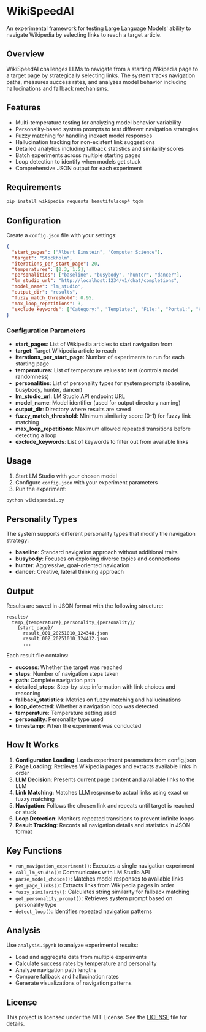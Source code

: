 # WikiSpeedAI

An experimental framework for testing Large Language Models' ability to navigate Wikipedia by selecting links to reach a target article.

## Overview

WikiSpeedAI challenges LLMs to navigate from a starting Wikipedia page to a target page by strategically selecting links. The system tracks navigation paths, measures success rates, and analyzes model behavior including hallucinations and fallback mechanisms.

## Features

- Multi-temperature testing for analyzing model behavior variability
- Personality-based system prompts to test different navigation strategies
- Fuzzy matching for handling inexact model responses
- Hallucination tracking for non-existent link suggestions
- Detailed analytics including fallback statistics and similarity scores
- Batch experiments across multiple starting pages
- Loop detection to identify when models get stuck
- Comprehensive JSON output for each experiment

## Requirements

```bash
pip install wikipedia requests beautifulsoup4 tqdm
```

## Configuration

Create a `config.json` file with your settings:

```json
{
  "start_pages": ["Albert Einstein", "Computer Science"],
  "target": "Stockholm",
  "iterations_per_start_page": 20,
  "temperatures": [0.3, 1.5],
  "personalities": ["baseline", "busybody", "hunter", "dancer"],
  "lm_studio_url": "http://localhost:1234/v1/chat/completions",
  "model_name": "lm_studio",
  "output_dir": "results",
  "fuzzy_match_threshold": 0.95,
  "max_loop_repetitions": 3,
  "exclude_keywords": ["Category:", "Template:", "File:", "Portal:", "Help:", "Wikipedia:", "Talk:", "Special"]
}
```

### Configuration Parameters

- **start_pages**: List of Wikipedia articles to start navigation from
- **target**: Target Wikipedia article to reach
- **iterations_per_start_page**: Number of experiments to run for each starting page
- **temperatures**: List of temperature values to test (controls model randomness)
- **personalities**: List of personality types for system prompts (baseline, busybody, hunter, dancer)
- **lm_studio_url**: LM Studio API endpoint URL
- **model_name**: Model identifier (used for output directory naming)
- **output_dir**: Directory where results are saved
- **fuzzy_match_threshold**: Minimum similarity score (0-1) for fuzzy link matching
- **max_loop_repetitions**: Maximum allowed repeated transitions before detecting a loop
- **exclude_keywords**: List of keywords to filter out from available links

## Usage

1. Start LM Studio with your chosen model
2. Configure `config.json` with your experiment parameters
3. Run the experiment:

```bash
python wikispeedai.py
```

## Personality Types

The system supports different personality types that modify the navigation strategy:

- **baseline**: Standard navigation approach without additional traits
- **busybody**: Focuses on exploring diverse topics and connections
- **hunter**: Aggressive, goal-oriented navigation
- **dancer**: Creative, lateral thinking approach

## Output

Results are saved in JSON format with the following structure:

```
results/
  temp_{temperature}_personality_{personality}/
    {start_page}/
      result_001_20251010_124348.json
      result_002_20251010_124412.json
      ...
```

Each result file contains:

- **success**: Whether the target was reached
- **steps**: Number of navigation steps taken
- **path**: Complete navigation path
- **detailed_steps**: Step-by-step information with link choices and reasoning
- **fallback_statistics**: Metrics on fuzzy matching and hallucinations
- **loop_detected**: Whether a navigation loop was detected
- **temperature**: Temperature setting used
- **personality**: Personality type used
- **timestamp**: When the experiment was conducted

## How It Works

1. **Configuration Loading**: Loads experiment parameters from config.json
2. **Page Loading**: Retrieves Wikipedia pages and extracts available links in order
3. **LLM Decision**: Presents current page content and available links to the LLM
4. **Link Matching**: Matches LLM response to actual links using exact or fuzzy matching
5. **Navigation**: Follows the chosen link and repeats until target is reached or stuck
6. **Loop Detection**: Monitors repeated transitions to prevent infinite loops
7. **Result Tracking**: Records all navigation details and statistics in JSON format

## Key Functions

- `run_navigation_experiment()`: Executes a single navigation experiment
- `call_lm_studio()`: Communicates with LM Studio API
- `parse_model_choice()`: Matches model responses to available links
- `get_page_links()`: Extracts links from Wikipedia pages in order
- `fuzzy_similarity()`: Calculates string similarity for fallback matching
- `get_personality_prompt()`: Retrieves system prompt based on personality type
- `detect_loop()`: Identifies repeated navigation patterns

## Analysis

Use `analysis.ipynb` to analyze experimental results:

- Load and aggregate data from multiple experiments
- Calculate success rates by temperature and personality
- Analyze navigation path lengths
- Compare fallback and hallucination rates
- Generate visualizations of navigation patterns

## License

This project is licensed under the MIT License. See the [LICENSE](LICENSE) file for details.

